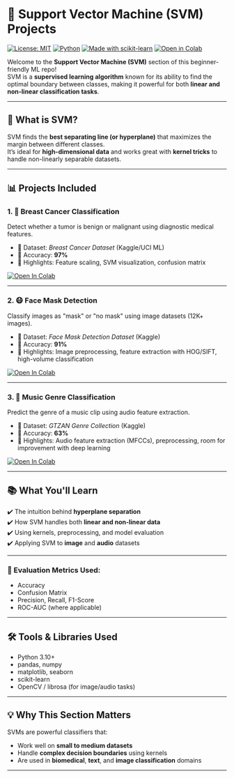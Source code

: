 # 📁 Support Vector Machine (SVM) Projects

[![License: MIT](https://img.shields.io/badge/License-MIT-green.svg)](LICENSE)
[![Python](https://img.shields.io/badge/Python-3.10-blue.svg)]()
[![Made with scikit-learn](https://img.shields.io/badge/Made%20with-Scikit--Learn-F7931E.svg)](https://scikit-learn.org/)
[![Open in Colab](https://colab.research.google.com/assets/colab-badge.svg)](https://colab.research.google.com/github/HussamUmer/Machine-Learning)

Welcome to the **Support Vector Machine (SVM)** section of this beginner-friendly ML repo!  
SVM is a **supervised learning algorithm** known for its ability to find the optimal boundary between classes, making it powerful for both **linear and non-linear classification tasks**.

---

## 📌 What is SVM?

SVM finds the **best separating line (or hyperplane)** that maximizes the margin between different classes.  
It’s ideal for **high-dimensional data** and works great with **kernel tricks** to handle non-linearly separable datasets.

---

## 📊 Projects Included

### 1. 🧬 Breast Cancer Classification  
Detect whether a tumor is benign or malignant using diagnostic medical features.

- 📄 Dataset: *Breast Cancer Dataset* (Kaggle/UCI ML)  
- 🧠 Accuracy: **97%**  
- 🧪 Highlights: Feature scaling, SVM visualization, confusion matrix

[![Open In Colab](https://colab.research.google.com/assets/colab-badge.svg)](https://colab.research.google.com/github/HussamUmer/Machine-Learning/blob/main/Support%20Vector%20Machines/Cancer%20classification/Cancer_classification.ipynb)

---

### 2. 😷 Face Mask Detection  
Classify images as "mask" or "no mask" using image datasets (12K+ images).

- 📄 Dataset: *Face Mask Detection Dataset* (Kaggle)  
- 🧠 Accuracy: **91%**  
- 🧪 Highlights: Image preprocessing, feature extraction with HOG/SIFT, high-volume classification

[![Open In Colab](https://colab.research.google.com/assets/colab-badge.svg)](https://colab.research.google.com/github/HussamUmer/Machine-Learning/blob/main/Support%20Vector%20Machines/Face%20mask%20detection/Facemask_Detection_Using_SVM.ipynb)

---

### 3. 🎵 Music Genre Classification  
Predict the genre of a music clip using audio feature extraction.

- 📄 Dataset: *GTZAN Genre Collection* (Kaggle)  
- 🧠 Accuracy: **63%**  
- 🧪 Highlights: Audio feature extraction (MFCCs), preprocessing, room for improvement with deep learning

[![Open In Colab](https://colab.research.google.com/assets/colab-badge.svg)](https://colab.research.google.com/github/HussamUmer/Machine-Learning/blob/main/Support%20Vector%20Machines/Music%20Genre%20Classification/Music_Genre_Classification.ipynb)

---

## 📚 What You'll Learn

✔️ The intuition behind **hyperplane separation**  
✔️ How SVM handles both **linear and non-linear data**  
✔️ Using kernels, preprocessing, and model evaluation  
✔️ Applying SVM to **image** and **audio** datasets

---

### 📏 Evaluation Metrics Used:
- Accuracy
- Confusion Matrix
- Precision, Recall, F1-Score
- ROC-AUC (where applicable)

---

## 🛠 Tools & Libraries Used

- Python 3.10+  
- pandas, numpy  
- matplotlib, seaborn  
- scikit-learn  
- OpenCV / librosa (for image/audio tasks)

---

## 💡 Why This Section Matters

SVMs are powerful classifiers that:
- Work well on **small to medium datasets**
- Handle **complex decision boundaries** using kernels
- Are used in **biomedical**, **text**, and **image classification** domains

---


